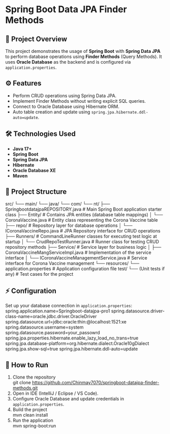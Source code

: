 # Spring Boot Data JPA Finder Methods

## 📌 Project Overview
This project demonstrates the usage of **Spring Boot** with **Spring Data JPA** to perform database operations using **Finder Methods** (Query Methods). It uses **Oracle Database** as the backend and is configured via `application.properties`.

## ⚙️ Features
- Perform CRUD operations using Spring Data JPA.
- Implement Finder Methods without writing explicit SQL queries.
- Connect to Oracle Database using Hibernate ORM.
- Auto table creation and update using `spring.jpa.hibernate.ddl-auto=update`.

## 🛠 Technologies Used
- **Java 17+**
- **Spring Boot**
- **Spring Data JPA**
- **Hibernate**
- **Oracle Database XE**
- **Maven**

## 📂 Project Structure
src/
└── main/
└── java/
└── com/
└── nt/
├── SpringbootdatajpaREPOSITORY.java # Main Spring Boot application starter class
├── Entity/ # Contains JPA entities (database table mappings)
│ └── CoronaVaccine.java # Entity class representing the Corona Vaccine table
├── repo/ # Repository layer for database operations
│ └── ICoronaVaccineRepo.java # JPA Repository interface for CRUD operations
├── Runners/ # CommandLineRunner classes for executing test logic at startup
│ └── CrudRepoTestRunner.java # Runner class for testing CRUD repository methods
├── Service/ # Service layer for business logic
│ ├── CoronaVaccineMangServiceImpl.java # Implementation of the service interface
│ └── ICoronaVaccineManagementService.java # Service interface for Corona Vaccine management
└── resources/
└── application.properties # Application configuration file
test/
└── (Unit tests if any) # Test cases for the project


## ⚡ Configuration
Set up your database connection in `application.properties`:
spring.application.name=Springboot-datajpa-pro1
spring.datasource.driver-class-name=oracle.jdbc.driver.OracleDriver
spring.datasource.url=jdbc:oracle:thin:@localhost:1521:xe
spring.datasource.username=system
spring.datasource.password=your_passowrd
spring.jpa.properties.hibernate.enable_lazy_load_no_trans=true
spring.jpa.database-platform=org.hibernate.dialect.Oracle10gDialect
spring.jpa.show-sql=true
spring.jpa.hibernate.ddl-auto=update

## 🚀 How to Run
1. Clone the repository  
   git clone https://github.com/Chinmay7070/springboot-datajpa-finder-methods.git
2. Open in IDE (IntelliJ / Eclipse / VS Code).
3. Configure Oracle Database and update credentials in `application.properties`.
4. Build the project  
   mvn clean install
5. Run the application  
   mvn spring-boot:run

